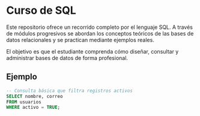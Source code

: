 # Curso de SQL

Este repositorio ofrece un recorrido completo por el lenguaje SQL. A través de módulos progresivos se abordan los conceptos teóricos de las bases de datos relacionales y se practican mediante ejemplos reales.

El objetivo es que el estudiante comprenda cómo diseñar, consultar y administrar bases de datos de forma profesional.

## Ejemplo
```sql
-- Consulta básica que filtra registros activos
SELECT nombre, correo
FROM usuarios
WHERE activo = TRUE;
```
